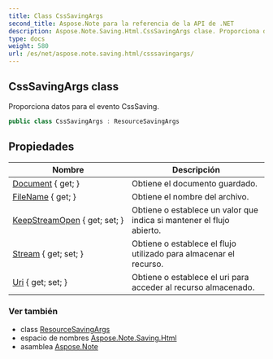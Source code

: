 ```yaml
---
title: Class CssSavingArgs
second_title: Aspose.Note para la referencia de la API de .NET
description: Aspose.Note.Saving.Html.CssSavingArgs clase. Proporciona datos para el evento CssSaving.
type: docs
weight: 580
url: /es/net/aspose.note.saving.html/csssavingargs/
---
```

## CssSavingArgs class

Proporciona datos para el evento CssSaving.

```csharp
public class CssSavingArgs : ResourceSavingArgs
```

## Propiedades

| Nombre | Descripción |
| --- | --- |
| [Document](../../aspose.note.saving.html/resourcesavingargs/document/) { get; } | Obtiene el documento guardado. |
| [FileName](../../aspose.note.saving.html/resourcesavingargs/filename/) { get; } | Obtiene el nombre del archivo. |
| [KeepStreamOpen](../../aspose.note.saving.html/resourcesavingargs/keepstreamopen/) { get; set; } | Obtiene o establece un valor que indica si mantener el flujo abierto. |
| [Stream](../../aspose.note.saving.html/resourcesavingargs/stream/) { get; set; } | Obtiene o establece el flujo utilizado para almacenar el recurso. |
| [Uri](../../aspose.note.saving.html/resourcesavingargs/uri/) { get; set; } | Obtiene o establece el uri para acceder al recurso almacenado. |

### Ver también

* class [ResourceSavingArgs](../resourcesavingargs/)
* espacio de nombres [Aspose.Note.Saving.Html](../../aspose.note.saving.html/)
* asamblea [Aspose.Note](../../)


